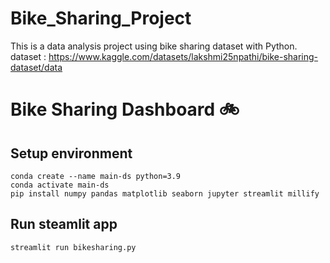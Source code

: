 # Bike_Sharing_Project
This is a data analysis project using bike sharing dataset with Python.
dataset : https://www.kaggle.com/datasets/lakshmi25npathi/bike-sharing-dataset/data

# Bike Sharing Dashboard 🚲

## Setup environment
```
conda create --name main-ds python=3.9
conda activate main-ds
pip install numpy pandas matplotlib seaborn jupyter streamlit millify
```

## Run steamlit app
```
streamlit run bikesharing.py
```
